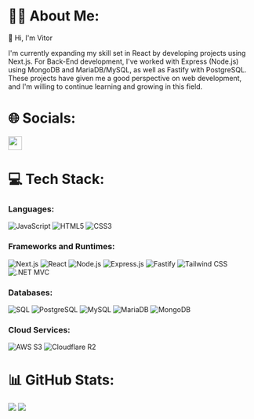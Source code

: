 # 👨‍💻 About Me:

👋 Hi, I'm Vitor 

I'm currently expanding my skill set in React by developing projects using Next.js. For Back-End development, I've worked with Express (Node.js) using MongoDB and MariaDB/MySQL, as well as Fastify with PostgreSQL. These projects have given me a good perspective on web development, and I'm willing to continue learning and growing in this field.

# 🌐 Socials:
<a href="https://www.linkedin.com/in/vitorpereira267/" target="_blank">
  <img src="https://img.shields.io/badge/LinkedIn-%230077B5.svg?style=for-the-badge&logo=linkedin&logoColor=white" style="height: 28px;">
</a>

# 💻 Tech Stack:

### Languages:
![JavaScript](https://img.shields.io/badge/JavaScript-F7DF1E?style=for-the-badge&logo=javascript&logoColor=black)
![HTML5](https://img.shields.io/badge/HTML5-E34F26?style=for-the-badge&logo=html5&logoColor=white)
![CSS3](https://img.shields.io/badge/CSS3-1572B6?style=for-the-badge&logo=css3&logoColor=white)

### Frameworks and Runtimes:
![Next.js](https://img.shields.io/badge/Next.js-black?style=for-the-badge&logo=next.js&logoColor=white)
![React](https://img.shields.io/badge/React-20232A?style=for-the-badge&logo=react&logoColor=61DAFB)
![Node.js](https://img.shields.io/badge/Node.js-43853D?style=for-the-badge&logo=node.js&logoColor=white)
![Express.js](https://img.shields.io/badge/Express.js-000000?style=for-the-badge&logo=express&logoColor=white)
![Fastify](https://img.shields.io/badge/Fastify-000000?style=for-the-badge&logo=fastify&logoColor=white)
![Tailwind CSS](https://img.shields.io/badge/Tailwind_CSS-38B2AC?style=for-the-badge&logo=tailwind-css&logoColor=white)
![.NET MVC](https://img.shields.io/badge/.NET_MVC-512BD4?style=for-the-badge&logo=dotnet&logoColor=white)

### Databases:
![SQL](https://img.shields.io/badge/SQL-316192?style=for-the-badge&logo=sql&logoColor=white)
![PostgreSQL](https://img.shields.io/badge/PostgreSQL-316192?style=for-the-badge&logo=postgresql&logoColor=white)
![MySQL](https://img.shields.io/badge/MySQL-00000F?style=for-the-badge&logo=mysql&logoColor=white)
![MariaDB](https://img.shields.io/badge/MariaDB-003545?style=for-the-badge&logo=mariadb&logoColor=white)
![MongoDB](https://img.shields.io/badge/MongoDB-47A248?style=for-the-badge&logo=mongodb&logoColor=white)

### Cloud Services:
![AWS S3](https://img.shields.io/badge/AWS_S3-569A31?style=for-the-badge&logo=amazon-aws&logoColor=white)
![Cloudflare R2](https://img.shields.io/badge/Cloudflare_R2-F38020?style=for-the-badge&logo=cloudflare&logoColor=white)

# 📊 GitHub Stats:
![](https://github-readme-stats.vercel.app/api?username=vitorpereira2607&show_icons=true&theme=radical)
![](https://github-readme-stats.vercel.app/api/top-langs/?username=vitorpereira2607&layout=compact&theme=radical)
